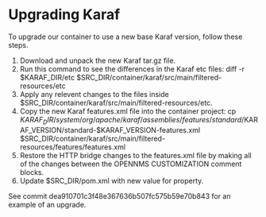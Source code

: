 Upgrading Karaf
===============

To upgrade our container to use a new base Karaf version, follow these steps.

1. Download and unpack the new Karaf tar.gz file.
1. Run this command to see the differences in the Karaf etc files:
        diff -r $KARAF_DIR/etc $SRC_DIR/container/karaf/src/main/filtered-resources/etc
1. Apply any relevent changes to the files inside $SRC_DIR/container/karaf/src/main/filtered-resources/etc.
1. Copy the new Karaf features.xml file into the container project:
        cp $KARAF_DIR/system/org/apache/karaf/assemblies/features/standard/$KARAF_VERSION/standard-$KARAF_VERSION-features.xml $SRC_DIR/container/karaf/src/main/filtered-resources/features/features.xml
1. Restore the HTTP bridge changes to the features.xml file by making all of the changes between the OPENNMS CUSTOMIZATION comment blocks.
1. Update $SRC_DIR/pom.xml with new value for <karafVersion/> property.

See commit dea910701c3f48e367636b507fc575b59e70b843 for an example of an upgrade.
